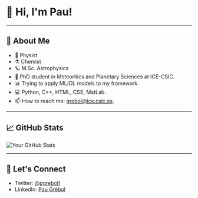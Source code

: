 # 👋 Hi, I'm Pau!

---

## 🚀 About Me
- 🧭 Physist
- ⚗️ Chemist
- 🪐 M.Sc. Astrophysics
- 🌠 PhD student in Meteoritics and Planetary Sciences at ICE-CSIC.
- 📊 Trying to apply ML/DL models to my framework.
- 💻 Python, C++, HTML, CSS, MatLab.
- 📫 How to reach me: grebol@ice.csic.es.

---


## 📈 GitHub Stats

![Your GitHub Stats](https://github-readme-stats.vercel.app/api?username=pgrebolt&show_icons=true&hide_title=true&count_private=true&hide=prs&theme=monokai)

---

## 📣 Let's Connect

- Twitter: [@pgrebolt](https://twitter.com/pgrebolt)
- LinkedIn: [Pau Grèbol](https://www.linkedin.com/in/pau-grebol-tomas)

